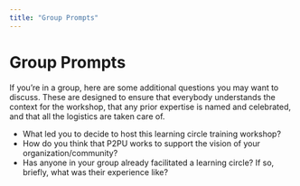 ```yaml
---
title: "Group Prompts"
---
```

# Group Prompts

If you’re in a group, here are some additional questions you may want to discuss. These are designed to ensure that everybody understands the context for the workshop, that any prior expertise is named and celebrated, and that all the logistics are taken care of.
- What led you to decide to host this learning circle training workshop?
- How do you think that P2PU works to support the vision of your organization/community?
- Has anyone in your group already facilitated a learning circle? If so, briefly, what was their experience like?


